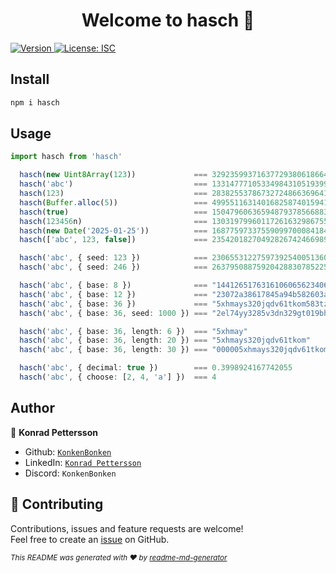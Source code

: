 <h1 align="center">Welcome to hasch 👋</h1>
<p>
  <a href="https://www.npmjs.com/package/hasch" target="_blank">
    <img alt="Version" src="https://img.shields.io/npm/v/hasch.svg">
  </a>
  <a href="#" target="_blank">
    <img alt="License: ISC" src="https://img.shields.io/badge/License-ISC-yellow.svg" />
  </a>
</p>

## Install

```sh
npm i hasch
```

## Usage

```ts
import hasch from 'hasch'

  hasch(new Uint8Array(123))             === 329235993716377293806186649522918669518n
  hasch('abc')                           === 133147771053349843105193998924167742055n
  hasch(123)                             === 283825537867327248663696416593378114023n
  hasch(Buffer.alloc(5))                 === 49955116314016825874015941403329333188n
  hasch(true)                            === 150479606365948793785668837958725443536n
  hasch(123456n)                         === 130319799601172616329867553786126566458n
  hasch(new Date('2025-01-25'))          === 168775973375590997000841845937227583553n
  hasch(['abc', 123, false])             === 235420182704928267424669892444899362043n

  hasch('abc', { seed: 123 })            === 230655312275973925400513608974157726309n
  hasch('abc', { seed: 246 })            === 26379508875920428830785225613316203014n

  hasch('abc', { base: 8 })              === "1441265176316106065623406146045754755701147"
  hasch('abc', { base: 12 })             === "23072a38617845a94b582603a58a74532a5b"
  hasch('abc', { base: 36 })             === "5xhmays320jqdv61tkom583tz"
  hasch('abc', { base: 36, seed: 1000 }) === "2el74yy3285v3dn329gt019bh"

  hasch('abc', { base: 36, length: 6 })  === "5xhmay"
  hasch('abc', { base: 36, length: 20 }) === "5xhmays320jqdv61tkom"
  hasch('abc', { base: 36, length: 30 }) === "000005xhmays320jqdv61tkom583tz"

  hasch('abc', { decimal: true })        === 0.3998924167742055
  hasch('abc', { choose: [2, 4, 'a'] })  === 4
```

## Author

👤 **Konrad Pettersson**

- Github: [`KonkenBonken`](https://github.com/KonkenBonken)
- LinkedIn: [`Konrad Pettersson`](https://linkedin.com/in/konrad-pettersson)
- Discord: `KonkenBonken`

## 🤝 Contributing

Contributions, issues and feature requests are welcome!<br />Feel free to create an [issue](https://github.com/KonkenBonken/hasch/issues) on GitHub.

<sub>_This README was generated with ❤️ by [readme-md-generator](https://github.com/kefranabg/readme-md-generator)_</sub>
